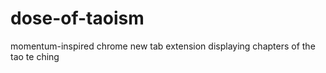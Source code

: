 # dose-of-taoism
momentum-inspired chrome new tab extension displaying chapters of the tao te ching

